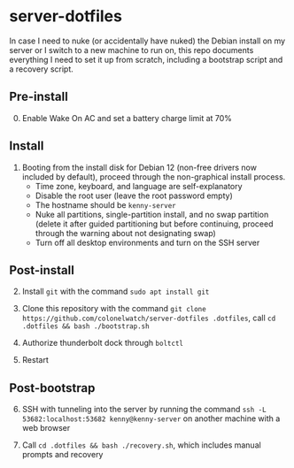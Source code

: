 # server-dotfiles

In case I need to nuke (or accidentally have nuked) the Debian install on my server or I switch to a new machine to run on, this repo documents everything I need to set it up from scratch, including a bootstrap script and a recovery script.

## Pre-install

0. Enable Wake On AC and set a battery charge limit at 70%

## Install

1. Booting from the install disk for Debian 12 (non-free drivers now included by default), proceed through the non-graphical install process.
    * Time zone, keyboard, and language are self-explanatory
    * Disable the root user (leave the root password empty)
    * The hostname should be `kenny-server`
    * Nuke all partitions, single-partition install, and no swap partition (delete it after guided partitioning but before continuing, proceed through the warning about not designating swap)
    * Turn off all desktop environments and turn on the SSH server

## Post-install

2. Install `git` with the command `sudo apt install git`

3. Clone this repository with the command `git clone https://github.com/colonelwatch/server-dotfiles .dotfiles`, call `cd .dotfiles && bash ./bootstrap.sh`

4. Authorize thunderbolt dock through `boltctl`

5. Restart

## Post-bootstrap

6. SSH with tunneling into the server by running the command `ssh -L 53682:localhost:53682 kenny@kenny-server` on another machine with a web browser

7. Call `cd .dotfiles && bash ./recovery.sh`, which includes manual prompts and recovery